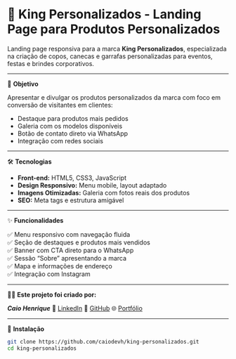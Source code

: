 # 👑 King Personalizados - Landing Page para Produtos Personalizados

Landing page responsiva para a marca **King Personalizados**, especializada na criação de copos, canecas e garrafas personalizadas para eventos, festas e brindes corporativos.

---

🎯 **Objetivo**

Apresentar e divulgar os produtos personalizados da marca com foco em conversão de visitantes em clientes:

- Destaque para produtos mais pedidos
- Galeria com os modelos disponíveis
- Botão de contato direto via WhatsApp
- Integração com redes sociais

---

🛠 **Tecnologias**

- **Front-end:** HTML5, CSS3, JavaScript
- **Design Responsivo:** Menu mobile, layout adaptado
- **Imagens Otimizadas:** Galeria com fotos reais dos produtos
- **SEO:** Meta tags e estrutura amigável

---

✨ **Funcionalidades**

✅ Menu responsivo com navegação fluida  
✅ Seção de destaques e produtos mais vendidos  
✅ Banner com CTA direto para o WhatsApp  
✅ Sessão “Sobre” apresentando a marca  
✅ Mapa e informações de endereço  
✅ Integração com Instagram  

---

👨‍💻 **Este projeto foi criado por:**

***Caio Henrique***
🔗 [LinkedIn](www.linkedin.com/in/caiohdev2002)
🐙 [GitHub](https://github.com/caiodevh)
🌐 [Portfólio](https://devcaioh.com/)


---
🚀 **Instalação**

```bash
git clone https://github.com/caiodevh/king-personalizados.git
cd king-personalizados
